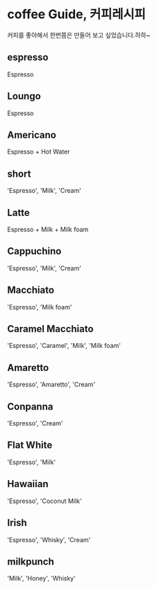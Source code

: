 # coffee Guide, 커피레시피

커피를 좋아해서 한번쯤은 만들어 보고 싶었습니다.하하~

## espresso
Espresso

## Loungo
Espresso

## Americano
Espresso + Hot Water

## short
'Espresso', 'Milk', 'Cream'

## Latte
Espresso + Milk + Milk foam

## Cappuchino
'Espresso', 'Milk', 'Cream'

## Macchiato
'Espresso', 'Milk foam'

## Caramel Macchiato
'Espresso', 'Caramel', 'Milk', 'Milk foam'

## Amaretto
'Espresso', 'Amaretto', 'Cream'

## Conpanna
'Espresso', 'Cream'

## Flat White
'Espresso', 'Milk'

## Hawaiian
'Espresso', 'Coconut Milk'

## Irish
'Espresso', 'Whisky', 'Cream'

## milkpunch
'Milk', 'Honey', 'Whisky'
